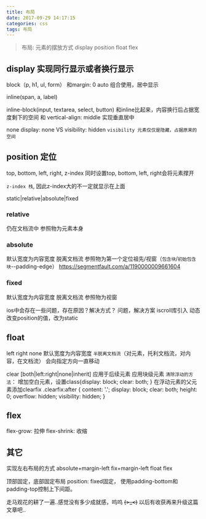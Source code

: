 ```yaml
---
title: 布局
date: 2017-09-29 14:17:15
categories: css
tags: 布局
---
```


>布局: 元素的摆放方式
display
position
float
flex

## display 实现同行显示或者换行显示

  block（p, h1, ul, form）
  和margin: 0 auto 组合使用，居中显示

  inline(span, a, label)

  inline-block(input, textarea, select, button)
  和inline比起来，内容换行后占据宽度剩下的空间
  和 vertical-align: middle 实现垂直居中

  none
  display: none VS visibility: hidden
  `visibility 元素仅仅是隐藏，占据原来的空间`

## position 定位
top, bottom, left, right, z-index
同时设置top, bottom, left, right会将元素撑开

`z-index 栈`, 因此z-index大的不一定就显示在上面

static|relative|absolute|fixed
### relative
仍在文档流中
参照物为元素本身

### absolute
默认宽度为内容宽度
脱离文档流
参照物为第一个定位祖先/视窗（`包含块`/`初始包含块`--padding-edge）
https://segmentfault.com/a/1190000009661604

### fixed
默认宽度为内容宽度
脱离文档流
参照物为视窗

ios中会存在一些问题，存在原因？解决方式？
问题，解决方案
iscroll库引入
动态改变position的值，改为static


## float
left right none
默认宽度为内容宽度
`半脱离文档流`（对元素，托利文档流，对内容，在文档流）
会向指定方向一直移动

clear [both|left:right|none|inherit]
应用于后续元素
应用块级元素
`清除浮动的方法`：
增加空白元素，设置class{display: block; clear: both; }
在浮动元素的父元素添加clearfix
.clearfix:after {
  content: '.';
  display: block;
  clear: both;
  height: 0;
  overflow: hidden;
  visibility: hidden;
}

## flex
flex-grow: 拉伸
flex-shrink: 收缩

## 其它
实现左右布局的方式
absolute+margin-left
fix+margin-left
float
flex

顶部固定，底部固定布局
position: fixed固定，
使用padding-bottom和padding-top控制上下间距。

走马观花的耕了一遍..感觉没有多少成就感，呜呜 ~~~~(>_<)~~~~ 以后有收获再来升级这篇文章吧..
